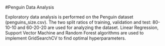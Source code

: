 #Penguin Data Analysis

Exploratory data analysis is performed on the Penguin dataset (penguins_size.csv). The two split ratios of training, validation and test: 80-10-10 and 60-20-20 are used for analyzing the dataset. Linear Regression, Support Vector Machine and Random Forest algorithms are used to implement GridSearchCV to find optimal hyperparameters. 
